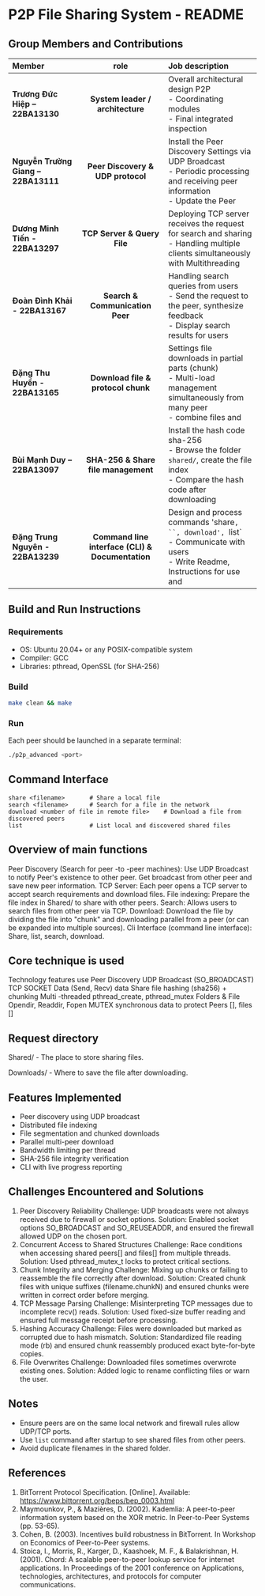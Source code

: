 # P2P File Sharing System - README

## Group Members and Contributions

| Member                   |role                                            |Job description                                                
|:----------------         |:--------------------------------------------:  |:------------------------------------------------------------------------------------------------------------------------------------|
| **Trương Đức Hiệp – 22BA13130**      |**System leader / architecture**                |Overall architectural design P2P <br>- Coordinating modules <br>- Final integrated inspection            
| **Nguyễn Trường Giang – 22BA13111**  |**Peer Discovery & UDP protocol**               | Install the Peer Discovery Settings via UDP Broadcast <br>- Periodic processing and receiving peer information <br>- Update the Peer                                                                             |list of activities
| **Dương Minh Tiến - 22BA13297**      |**TCP Server & Query File**                     |Deploying TCP server receives the request for search and sharing <br>- Handling multiple clients simultaneously with Multithreading                 
| **Đoàn Đình Khải - 22BA13167**       |**Search & Communication Peer**                 |Handling search queries from users <br>- Send the request to the peer, synthesize feedback <br>- Display search results for users   
| **Đặng Thu Huyền - 22BA13165**       |**Download file & protocol chunk**              |Settings file downloads in partial parts (chunk) <br>- Multi-load management simultaneously from many peer <br>- combine files and                                                                                |check the integrity      
| **Bùi Mạnh Duy – 22BA13097**         |**SHA-256 & Share file management**             |Install the hash code sha-256 <br>- Browse the folder `shared/`, create the file index <br>- Compare the hash code after downloading                         
| **Đặng Trung Nguyên - 22BA13239**    |**Command line interface (CLI) & Documentation**|Design and process commands 'share`, ``, download', `list` <br>- Communicate with users <br>- Write Readme, Instructions for use and                                                                              |report

## Build and Run Instructions

### Requirements

* OS: Ubuntu 20.04+ or any POSIX-compatible system
* Compiler: GCC
* Libraries: pthread, OpenSSL (for SHA-256)

### Build

```sh
make clean && make
```

### Run

Each peer should be launched in a separate terminal:

```sh
./p2p_advanced <port>
```

## Command Interface

```
share <filename>       # Share a local file
search <filename>      # Search for a file in the network
download <number of file in remote file>    # Download a file from discovered peers
list                   # List local and discovered shared files
```

## Overview of main functions
Peer Discovery (Search for peer -to -peer machines):
Use UDP Broadcast to notify Peer's existence to other peer.
Get broadcast from other peer and save new peer information.
TCP Server:
Each peer opens a TCP server to accept search requirements and download files.
File indexing:
Prepare the file index in Shared/ to share with other peers.
Search:
Allows users to search files from other peer via TCP.
Download:
Download the file by dividing the file into "chunk" and downloading parallel from a peer (or can be expanded into multiple sources).
Cli Interface (command line interface):
Share, list, search, download.

## Core technique is used
Technology features use
Peer Discovery UDP Broadcast (SO_BROADCAST)
TCP SOCKET Data (Send, Recv) data
Share file hashing (sha256) + chunking
Multi -threaded pthread_create, pthread_mutex
Folders & File Opendir, Readdir, Fopen
MUTEX synchronous data to protect Peers [], files []

## Request directory
Shared/ - The place to store sharing files.

Downloads/ - Where to save the file after downloading.

## Features Implemented

* Peer discovery using UDP broadcast
* Distributed file indexing
* File segmentation and chunked downloads
* Parallel multi-peer download
* Bandwidth limiting per thread
* SHA-256 file integrity verification
* CLI with live progress reporting

##  Challenges Encountered and Solutions
1. Peer Discovery Reliability
Challenge: UDP broadcasts were not always received due to firewall or socket options.
Solution: Enabled socket options SO_BROADCAST and SO_REUSEADDR, and ensured the firewall allowed UDP on the chosen port.
2. Concurrent Access to Shared Structures
Challenge: Race conditions when accessing shared peers[] and files[] from multiple threads.
Solution: Used pthread_mutex_t locks to protect critical sections.
3. Chunk Integrity and Merging
Challenge: Mixing up chunks or failing to reassemble the file correctly after download.
Solution: Created chunk files with unique suffixes (filename.chunkN) and ensured chunks were written in correct order before merging.
4. TCP Message Parsing
Challenge: Misinterpreting TCP messages due to incomplete recv() reads.
Solution: Used fixed-size buffer reading and ensured full message receipt before processing.
5. Hashing Accuracy
Challenge: Files were downloaded but marked as corrupted due to hash mismatch.
Solution: Standardized file reading mode (rb) and ensured chunk reassembly produced exact byte-for-byte copies.
6. File Overwrites
Challenge: Downloaded files sometimes overwrote existing ones.
Solution: Added logic to rename conflicting files or warn the user.

## Notes

* Ensure peers are on the same local network and firewall rules allow UDP/TCP ports.
* Use `list` command after startup to see shared files from other peers.
* Avoid duplicate filenames in the shared folder.

## References
1.	BitTorrent Protocol Specification. [Online]. Available: https://www.bittorrent.org/beps/bep_0003.html
2.	Maymounkov, P., & Mazières, D. (2002). Kademlia: A peer-to-peer information system based on the XOR metric. In Peer-to-Peer Systems (pp. 53-65).
3.	Cohen, B. (2003). Incentives build robustness in BitTorrent. In Workshop on Economics of Peer-to-Peer systems.
4.	Stoica, I., Morris, R., Karger, D., Kaashoek, M. F., & Balakrishnan, H. (2001). Chord: A scalable peer-to-peer lookup service for internet applications. In Proceedings of the 2001 conference on Applications, technologies, architectures, and protocols for computer communications.



